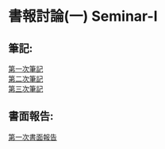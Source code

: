 # 書報討論(一) Seminar-I
## 筆記:
[第一次筆記](https://github.com/jayforedu/Seminar-I/tree/main/Notes/0930/ReadME.md)<br>
[第二次筆記](https://github.com/jayforedu/Seminar-I/tree/main/Notes/1007/ReadME.md)<br>
[第三次筆記](https://github.com/jayforedu/Seminar-I/blob/main/Notes/1014/ReadME.md)<br>
## 書面報告:
[第一次書面報告](https://github.com/jayforedu/Seminar-I/blob/main/Reports/0923/ReadME.md)<br>
